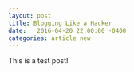 ```yaml
---
layout: post
title: Blogging Like a Hacker
date:   2016-04-20 22:00:00 -0400
categories: article new
---
```


This is a test post!